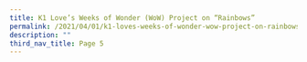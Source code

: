 ```yaml
---
title: K1 Love’s Weeks of Wonder (WoW) Project on “Rainbows”
permalink: /2021/04/01/k1-loves-weeks-of-wonder-wow-project-on-rainbows/
description: ""
third_nav_title: Page 5
---
```

